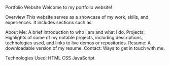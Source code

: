 Portfolio Website
Welcome to my portfolio website!

Overview
This website serves as a showcase of my work, skills, and experiences. It includes sections such as:

About Me: A brief introduction to who I am and what I do.
Projects: Highlights of some of my notable projects, including descriptions, technologies used, and links to live demos or repositories.
Resume: A downloadable version of my resume.
Contact: Ways to get in touch with me.

Technologies Used:
HTML
CSS
JavaScript
